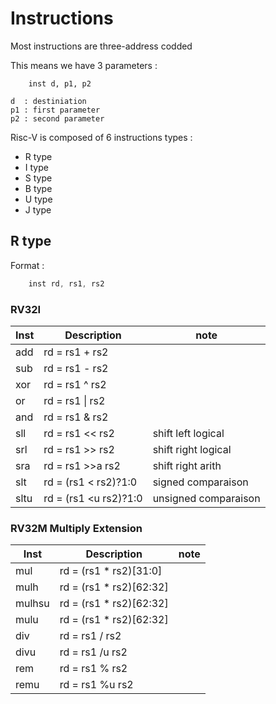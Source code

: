 # Instructions


Most instructions are three-address codded

This means we have 3 parameters :

```
    inst d, p1, p2

d  : destiniation
p1 : first parameter
p2 : second parameter
```

Risc-V is composed of 6 instructions types :

* R type
* I type
* S type
* B type
* U type
* J type

## R type

Format :
```as
    inst rd, rs1, rs2
```

### RV32I

| Inst  | Description            | note                 |
|-------|------------------------|----------------------|
| add   | rd = rs1 + rs2         |                      |
| sub   | rd = rs1 - rs2         |                      |
| xor   | rd = rs1 ^ rs2         |                      |
| or    | rd = rs1 \| rs2        |                      |
| and   | rd = rs1 & rs2         |                      |
| sll   | rd = rs1 << rs2        | shift left  logical  |
| srl   | rd = rs1 >> rs2        | shift right logical  |
| sra   | rd = rs1 \>\>a rs2     | shift right arith    |
| slt   | rd = (rs1 \< rs2)?1:0  | signed   comparaison |
| sltu  | rd = (rs1 \<u rs2)?1:0 | unsigned comparaison |

### RV32M Multiply Extension


| Inst  | Description            | note                 |
|-------|------------------------|----------------------|
| mul   | rd = (rs1 * rs2)[31:0] |                      |
| mulh  | rd = (rs1 * rs2)[62:32]|                      |
| mulhsu| rd = (rs1 * rs2)[62:32]|                      |
| mulu  | rd = (rs1 * rs2)[62:32]|                      |
| div   | rd = rs1 / rs2         |                      |
| divu  | rd = rs1 /u rs2        | |
| rem   | rd = rs1 % rs2         | |
| remu  | rd = rs1 %u rs2        | |

